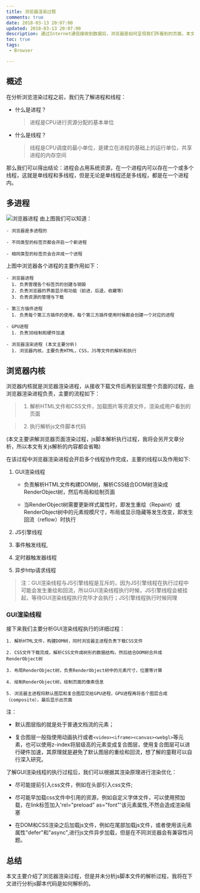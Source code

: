 ```yaml
---
title: 浏览器渲染过程
comments: true
date: 2018-03-13 20:07:00
updated: 2018-03-13 20:07:00
description: 通过Internet通信接收到数据后，浏览器是如何呈现我们所看到的页面，本文主要分析浏览器解析文件并渲染的过程。
toc: true
tags:
 - Browser

---
```


## 概述
在分析浏览渲染过程之前，我们先了解进程和线程：
- 什么是进程？

    >进程是CPU进行资源分配的基本单位

- 什么是线程？

    >线程是CPU调度的最小单位，是建立在进程的基础上的运行单位，共享进程的内存空间

那么我们可以得出结论：进程会占用系统资源，在一个进程内可以存在一个或多个线程，这就是单线程和多线程，但是无论是单线程还是多线程，都是在一个进程内。

## 多进程
![浏览器进程](img/optimize.png)
由上图我们可以知道：

```
- 浏览器是多进程的

- 不同类型的标签页都会开启一个新进程

- 相同类型的标签页会合并成一个进程
```

上图中浏览器各个进程的主要作用如下：
```
- 浏览器进程 
  1. 负责管理各个标签页的创建与销毁
  2. 负责浏览器的界面显示和功能（前进，后退，收藏等）
  3. 负责资源的管理与下载

- 第三方插件进程 
  1. 负责每个第三方插件的使用，每个第三方插件使用时候都会创建一个对应的进程

- GPU进程 
  1. 负责3D绘制和硬件加速

- 浏览器渲染进程 (本文主要分析)
  1. 浏览器内核，主要负责HTML，CSS，JS等文件的解析和执行
```

## 浏览器内核
浏览器内核就是浏览器渲染进程，从接收下载文件后再到呈现整个页面的过程，由浏览器渲染进程负责，主要的流程如下：

> 1. 解析HTML文件和CSS文件，加载图片等资源文件，渲染成用户看到的页面

> 2. 执行解析js文件脚本代码

(本文主要讲解浏览器页面渲染过程，js脚本解析执行过程，我将会另开文章分析，所以本文有关js解析的内容都会省略)

在该过程中浏览器渲染进程会开启多个线程协作完成，主要的线程以及作用如下:
1. GUI渲染线程
   - 负责解析HTML文件构建DOM树，解析CSS结合DOM树渲染成RenderObject树，然后布局和绘制页面

   - 当RenderObject树需要更新样式属性时，即发生重绘（Repaint）或RenderObject树中的元素规模尺寸，布局或显示隐藏等发生改变，即发生回流（reflow）时执行

2. JS引擎线程

3. 事件触发线程,

4. 定时器触发器线程

5. 异步http请求线程


> 注：GUI渲染线程与JS引擎线程是互斥的，因为JS引擎线程在执行过程中可能会发生重绘和回流，所以GUI渲染线程执行时候，JS引擎线程会被挂起，等待GUI渲染线程执行完毕才会执行；JS引擎线程执行时候同理

### GUI渲染线程

接下来我们主要分析GUI渲染线程执行的详细过程：
```
1. 解析HTML文件，构建DOM树，同时浏览器主进程负责下载CSS文件

2. CSS文件下载完成，解析CSS文件成树形的数据结构，然后结合DOM树合并成RenderObject树

3. 布局RenderObject树，负责RenderObject树中的元素尺寸，位置等计算

4. 绘制RenderObject树，绘制页面的像素信息

5. 浏览器主进程将默认图层和复合图层交给GPU进程，GPU进程再将各个图层合成（composite），最后显示出页面
```


注：
- 默认图层指的就是处于普通文档流的元素；

- 复合图层一般指使用动画执行或者`<video><iframe><canvas><webgl>`等元素，也可以使用z-index将层级高的元素变成复合图层，使用复合图层可以进行硬件加速，其原理就是避免了默认图层的重绘和回流，想了解的童鞋可以自行深入研究。

了解GUI渲染线程的执行过程后，我们可以根据其渲染原理进行渲染优化：
- 尽可能提前引入css文件，例如在头部引入css文件;

- 尽可能早加载css文件中引用的资源，例如自定义字体文件，可以使用预加载，在link标签加入'rel="preload" as="font"'该元素属性,不然会造成渲染阻塞

- 在DOM和CSS渲染之后加载js文件，例如在尾部加载js文件，或者使用该元素属性"defer"和"async",进行js文件异步加载，但是在不同浏览器会有兼容性问题。

## 总结
本文主要介绍了浏览器渲染过程，但是并未分析js脚本文件的解析过程，我将在下文进行分析js脚本代码是如何解析的。
